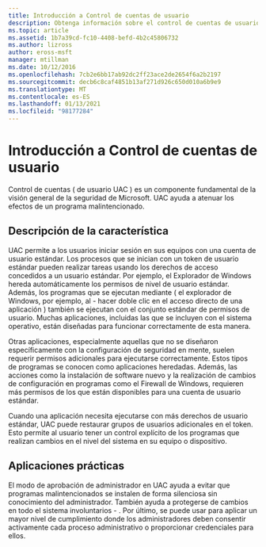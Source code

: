 ```yaml
---
title: Introducción a Control de cuentas de usuario
description: Obtenga información sobre el control de cuentas de usuario, cómo es un componente fundamental de la visión general de la seguridad de Microsoft y cómo ayuda a mitigar el impacto de un programa malintencionado.
ms.topic: article
ms.assetid: 1b7a39cd-fc10-4408-befd-4b2c45806732
ms.author: lizross
author: eross-msft
manager: mtillman
ms.date: 10/12/2016
ms.openlocfilehash: 7cb2e6bb17ab92dc2ff23ace2de2654f6a2b2197
ms.sourcegitcommit: decb6c8caf4851b13af271d926c650d010a6b9e9
ms.translationtype: MT
ms.contentlocale: es-ES
ms.lasthandoff: 01/13/2021
ms.locfileid: "98177284"
---
```

# <a name="user-account-control-overview"></a>Introducción a Control de cuentas de usuario
Control de cuentas \( de usuario UAC \) es un componente fundamental de la visión general de la seguridad de Microsoft.  UAC ayuda a atenuar los efectos de un programa malintencionado.

## <a name="feature-description"></a><a name="BKMK_OVER"></a>Descripción de la característica
UAC permite a los usuarios iniciar sesión en sus equipos con una cuenta de usuario estándar. Los procesos que se inician con un token de usuario estándar pueden realizar tareas usando los derechos de acceso concedidos a un usuario estándar. Por ejemplo, el Explorador de Windows hereda automáticamente los permisos de nivel de usuario estándar. Además, los programas que se ejecutan mediante \( el explorador de Windows, por ejemplo, al \- hacer doble clic en el acceso directo de una aplicación \) también se ejecutan con el conjunto estándar de permisos de usuario. Muchas aplicaciones, incluidas las que se incluyen con el sistema operativo, están diseñadas para funcionar correctamente de esta manera.

Otras aplicaciones, especialmente aquellas que no se diseñaron específicamente con la configuración de seguridad en mente, suelen requerir permisos adicionales para ejecutarse correctamente. Estos tipos de programas se conocen como aplicaciones heredadas. Además, las acciones como la instalación de software nuevo y la realización de cambios de configuración en programas como el Firewall de Windows, requieren más permisos de los que están disponibles para una cuenta de usuario estándar.

Cuando una aplicación necesita ejecutarse con más derechos de usuario estándar, UAC puede restaurar grupos de usuarios adicionales en el token. Esto permite al usuario tener un control explícito de los programas que realizan cambios en el nivel del sistema en su equipo o dispositivo.

## <a name="practical-applications"></a><a name="BKMK_APP"></a>Aplicaciones prácticas
El modo de aprobación de administrador en UAC ayuda a evitar que programas malintencionados se instalen de forma silenciosa sin conocimiento del administrador. También ayuda a protegerse de cambios en todo el sistema involuntarios \- . Por último, se puede usar para aplicar un mayor nivel de cumplimiento donde los administradores deben consentir activamente cada proceso administrativo o proporcionar credenciales para ellos.



